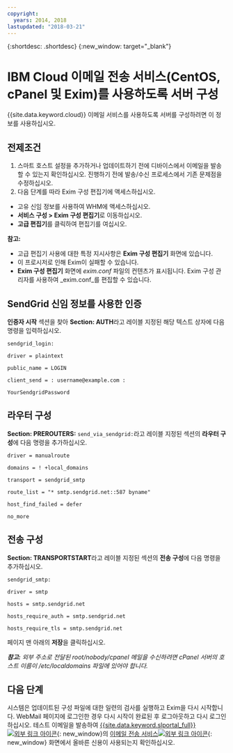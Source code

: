 ```yaml
---
copyright:
  years: 2014, 2018
lastupdated: "2018-03-21"
---
```


{:shortdesc: .shortdesc}
{:new_window: target="_blank"}

# IBM Cloud 이메일 전송 서비스(CentOS, cPanel 및 Exim)를 사용하도록 서버 구성

{{site.data.keyword.cloud}} 이메일 서비스를 사용하도록 서버를 구성하려면 이 정보를 사용하십시오. 

## 전제조건

1.  스마트 호스트 설정을 추가하거나 업데이트하기 전에 디바이스에서 이메일을 발송할 수 있는지 확인하십시오. 진행하기 전에 발송/수신 프로세스에서 기존 문제점을 수정하십시오.
2. 다음 단계를 따라 Exim 구성 편집기에 액세스하십시오.
  * 고유 신임 정보를 사용하여 WHM에 액세스하십시오.
  * **서비스 구성 > Exim 구성 편집기**로 이동하십시오.
  * **고급 편집기**를 클릭하여 편집기를 여십시오.
  
**참고:**
- 고급 편집기 사용에 대한 특정 지시사항은 **Exim 구성 편집기** 화면에 있습니다.
- 이 프로시저로 인해 Exim이 실패할 수 있습니다.
- **Exim 구성 편집기** 화면에 _exim.conf_ 파일의 컨텐츠가 표시됩니다. Exim 구성 관리자를 사용하여 _exim.conf_를 편집할 수 있습니다.

## SendGrid 신임 정보를 사용한 인증

**인증자 시작** 섹션을 찾아 **Section: AUTH**라고 레이블 지정된 해당 텍스트 상자에 다음 명령을 입력하십시오.

`sendgrid_login:`

`driver = plaintext`

`public_name = LOGIN`

`client_send = : username@example.com :` 

`YourSendgridPassword`

## 라우터 구성

**Section: PREROUTERS:** `send_via_sendgrid:`라고 레이블 지정된 섹션의
**라우터 구성**에 다음 명령을 추가하십시오.

`driver = manualroute`

`domains = ! +local_domains`

`transport = sendgrid_smtp`

`route_list = "* smtp.sendgrid.net::587 byname"`

`host_find_failed = defer`

`no_more`

## 전송 구성

**Section: TRANSPORTSTART**라고 레이블 지정된 섹션의 **전송 구성**에 다음 명령을 추가하십시오.

`sendgrid_smtp:`

`driver = smtp`

`hosts = smtp.sendgrid.net`

`hosts_require_auth = smtp.sendgrid.net`

`hosts_require_tls = smtp.sendgrid.net`

페이지 맨 아래의 **저장**을 클릭하십시오.

<em>**참고:** 외부 주소로 전달된 root/nobody/cpanel 메일을 수신하려면 cPanel 서버의 호스트 이름이 /etc/localdomains 파일에 있어야 합니다.</em>

## 다음 단계

시스템은 업데이트된 구성 파일에 대한 일련의 검사를 실행하고 Exim을 다시 시작합니다. WebMail 페이지에 로그인한 경우 다시 시작이 완료된 후 로그아웃하고 다시 로그인하십시오. 테스트 이메일을 발송하여 [{{site.data.keyword.slportal_full}}![외부 링크 아이콘](../../icons/launch-glyph.svg "외부 링크 아이콘")](https://control.softlayer.com/){: new_window}의 [이메일 전송 서비스![외부 링크 아이콘](../../icons/launch-glyph.svg "외부 링크 아이콘")](https://control.softlayer.com/services/emaildelivery){: new_window} 화면에서 올바른 신용이 사용되는지 확인하십시오.

